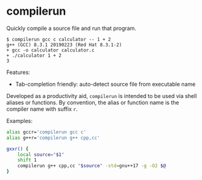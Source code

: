 # compilerun

Quickly compile a source file and run that program.

```terminal
$ compilerun gcc c calculator -- 1 + 2
g++ (GCC) 8.3.1 20190223 (Red Hat 8.3.1-2)
+ gcc -o calculator calculator.c
+ ./calculator 1 + 2
3
```

Features:
- Tab-completion friendly: auto-detect source file from executable name

Developed as a productivity aid, `compilerun` is intended to be used via shell
aliases or functions.
By convention, the alias or function name is the compiler name with suffix `r`.

Examples:
```bash
alias gccr='compilerun gcc c'
alias g++r='compilerun g++ cpp,cc'

gxxr() {
    local source="$1"
    shift 1
    compilerun g++ cpp,cc "$source" -std=gnu++17 -g -O2 $@
}
```
